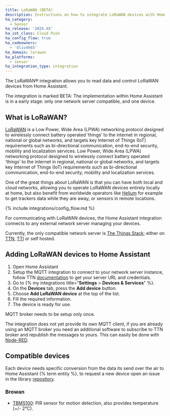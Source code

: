 ```yaml
---
title: LoRaWAN (BETA)
description: Instructions on how to integrate LoRaWAN devices with Home Assistant.
ha_category:
  - Sensor
ha_release: '202X.XX'
ha_iot_class: Cloud Push
ha_config_flow: true
ha_codeowners:
  - 'Oliv4945'
ha_domain: lorawan
ha_platforms:
  - sensor
ha_integration_type: integration
---
```


The LoRaWAN® integration allows you to read data and control LoRaWAN devices from Home Assistant.

<div class='note warning'>
The integration is marked BETA: The implementation within Home Assistant is in a early stage: only one network server compatible, and one device.
</div>

## What is LoRaWAN?

[LoRaWAN](<https://en.wikipedia.org/wiki/LoRa#LoRaWAN>) is a Low Power, Wide Area (LPWA) networking protocol designed to wirelessly connect battery operated ‘things’ to the internet in regional, national or global networks, and targets key Internet of Things (IoT) requirements such as bi-directional communication, end-to-end security, mobility and localization services.
 Low Power, Wide Area (LPWA) networking protocol designed to wirelessly connect battery operated ‘things’ to the internet in regional, national or global networks, and targets key Internet of Things (IoT) requirements such as bi-directional communication, end-to-end security, mobility and localization services.

One of the great things about LoRaWAN is that you can have both local and cloud networks, allowing you to operate LoRaWAN devices entirely locally at home, but also benefit from worldwide operators like [Helium](<https://www.helium.com/>) for example to get trackers data while they are away, or sensors in remote locations.

{% include integrations/config_flow.md %}

For communicating with LoRaWAN devices, the Home Assistant integration connects to any external network server managing your devices.

<div class='note info'>

Currently, the only compatible network server is [The Things Stack](<https://www.thethingsindustries.com/docs/getting-started/the-things-stack-basics/>); either on [TTN](<https://www.thethingsnetwork.org/>), [TTI](<https://www.thethingsindustries.com/>) or self hosted.

</div>

## Adding LoRaWAN devices to Home Assistant

1. Open Home Assistant
2. Setup the MQTT integration to connect to your network server instance, follow TTN [documentation](<https://www.thethingsindustries.com/docs/integrations/mqtt/#creating-an-api-key>) to get your server URL and credentials.
3. Go to {% my integrations title="**Settings** > **Devices & Services**" %}.
4. On the **Devices** tab, press the **Add device** button.
5. Choose **Add LoRaWAN device** at the top of the list.
6. Fill the required information.
7. The device is ready for use.

<div class='note info'>
MQTT broker needs to be setup only once.
</div>

<div class='note warning'>

The integration does not yet provide its own MQTT client, if you are already using an MQTT broker you need an additional software to subscribe to TTN broker and republish the messages to yours. This can easily be done with [Node-RED](<https://nodered.org>).

</div>

## Compatible devices

Each device needs specific conversion from the data its send over the air to Home Assistant {% term entity %}, to request a new device open an issue in the library [repository](<https://github.com/oliv4945/pyliblorawan>).

### Browan

- [TBMS100](<https://www.browan.com/product/motion-sensor-pir/detail>): PIR sensor for motion detection, also provides temperature (+/- 2°C).
